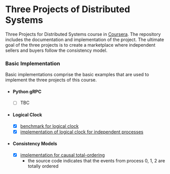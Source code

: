 # Three Projects of Distributed Systems
Three Projects for Distributed Systems course in [Coursera](https://www.coursera.org/).
The repository includes the documentation and implementation of the project.
The ultimate goal of the three projects is to create a marketplace where independent sellers and buyers follow the consistency model.  

### Basic Implementation 
Basic implementations comprise the basic examples that are used to implement the three projects of this course.

- #### Python gRPC
    - [ ] TBC 

- #### Logical Clock 
    - [x] [benchmark for logical clock](lamportBenchmark) 
    - [x] [implementation of logical clock for independent processes](lamportClocks)

- #### Consistency Models 
    - [x] [implementation for causal total-ordering](totalOrder)
        - the source code indicates that the events from process 0, 1, 2 are totally ordered 
    
         
     
 


